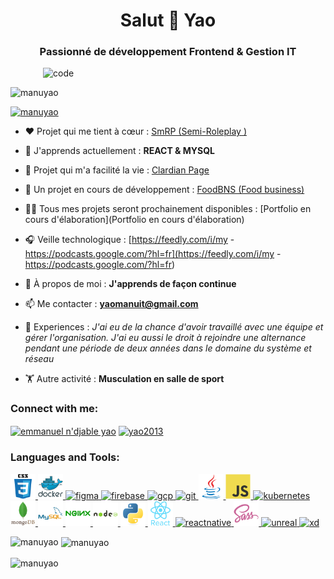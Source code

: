 <h1 align="center">Salut 👋 Yao</h1>
<h3 align="center">Passionné de développement Frontend & Gestion IT</h3>
<img src="https://media3.giphy.com/media/v1.Y2lkPTc5MGI3NjExeHc1YTF3NjQyMXk3M2FidXQ1czZwZm01cHA3bWozZW1zaDAxdTAwYSZlcD12MV9pbnRlcm5hbF9naWZfYnlfaWQmY3Q9Zw/qgQUggAC3Pfv687qPC/giphy.gif" alt="code" width="400" style="display: block; margin-left: auto; margin-right: auto;" />

<p align="left"> <img src="https://komarev.com/ghpvc/?username=manuyao&label=Profile%20views&color=0e75b6&style=flat" alt="manuyao" /> </p>

<p align="left"> <a href="https://github.com/ryo-ma/github-profile-trophy"><img src="https://github-profile-trophy.vercel.app/?username=manuyao" alt="manuyao" /></a> </p>

- ❤️ Projet qui me tient à cœur : [SmRP (Semi-Roleplay )](https://github.com/ManuYao/SmRP)

- 🌱 J'apprends actuellement : **REACT & MYSQL**

- 💼 Projet qui m'a facilité la vie : [Clardian Page](https://github.com/ManuYao/ClardianLunchPage)

- 🤝 Un projet en cours de développement : [FoodBNS (Food business)](https://github.com/ManuYao/FoodBNS)

- 👨‍💻 Tous mes projets seront prochainement disponibles : [Portfolio en cours d'élaboration](Portfolio en cours d'élaboration)

- 🎧 Veille technologique : [https://feedly.com/i/my - https://podcasts.google.com/?hl=fr](https://feedly.com/i/my - https://podcasts.google.com/?hl=fr)

- 💬 À propos de moi : **J'apprends de façon continue**

- 📫 Me contacter : **yaomanuit@gmail.com**

- 📄 Experiences : *J'ai eu de la chance d'avoir travaillé avec une équipe et gérer l'organisation. J'ai eu aussi le droit à rejoindre une alternance pendant une période de deux années dans le domaine du système et réseau*

- 🏋 Autre activité : **Musculation en salle de sport**

<h3 align="left">Connect with me:</h3>
<p align="left">
<a href="https://linkedin.com/in/emmanuel n'djable yao" target="blank"><img align="center" src="https://raw.githubusercontent.com/rahuldkjain/github-profile-readme-generator/master/src/images/icons/Social/linked-in-alt.svg" alt="emmanuel n'djable yao" height="30" width="40" /></a>
<a href="https://discord.gg/yao2013" target="blank"><img align="center" src="https://raw.githubusercontent.com/rahuldkjain/github-profile-readme-generator/master/src/images/icons/Social/discord.svg" alt="yao2013" height="30" width="40" /></a>
</p>

<h3 align="left">Languages and Tools:</h3>
<p align="left"> <a href="https://www.w3schools.com/css/" target="_blank" rel="noreferrer"> <img src="https://raw.githubusercontent.com/devicons/devicon/master/icons/css3/css3-original-wordmark.svg" alt="css3" width="40" height="40"/> </a> <a href="https://www.docker.com/" target="_blank" rel="noreferrer"> <img src="https://raw.githubusercontent.com/devicons/devicon/master/icons/docker/docker-original-wordmark.svg" alt="docker" width="40" height="40"/> </a> <a href="https://www.figma.com/" target="_blank" rel="noreferrer"> <img src="https://www.vectorlogo.zone/logos/figma/figma-icon.svg" alt="figma" width="40" height="40"/> </a> <a href="https://firebase.google.com/" target="_blank" rel="noreferrer"> <img src="https://www.vectorlogo.zone/logos/firebase/firebase-icon.svg" alt="firebase" width="40" height="40"/> </a> <a href="https://cloud.google.com" target="_blank" rel="noreferrer"> <img src="https://www.vectorlogo.zone/logos/google_cloud/google_cloud-icon.svg" alt="gcp" width="40" height="40"/> </a> <a href="https://git-scm.com/" target="_blank" rel="noreferrer"> <img src="https://www.vectorlogo.zone/logos/git-scm/git-scm-icon.svg" alt="git" width="40" height="40"/> </a> <a href="https://www.java.com" target="_blank" rel="noreferrer"> <img src="https://raw.githubusercontent.com/devicons/devicon/master/icons/java/java-original.svg" alt="java" width="40" height="40"/> </a> <a href="https://developer.mozilla.org/en-US/docs/Web/JavaScript" target="_blank" rel="noreferrer"> <img src="https://raw.githubusercontent.com/devicons/devicon/master/icons/javascript/javascript-original.svg" alt="javascript" width="40" height="40"/> </a> <a href="https://kubernetes.io" target="_blank" rel="noreferrer"> <img src="https://www.vectorlogo.zone/logos/kubernetes/kubernetes-icon.svg" alt="kubernetes" width="40" height="40"/> </a> <a href="https://www.mongodb.com/" target="_blank" rel="noreferrer"> <img src="https://raw.githubusercontent.com/devicons/devicon/master/icons/mongodb/mongodb-original-wordmark.svg" alt="mongodb" width="40" height="40"/> </a> <a href="https://www.mysql.com/" target="_blank" rel="noreferrer"> <img src="https://raw.githubusercontent.com/devicons/devicon/master/icons/mysql/mysql-original-wordmark.svg" alt="mysql" width="40" height="40"/> </a> <a href="https://www.nginx.com" target="_blank" rel="noreferrer"> <img src="https://raw.githubusercontent.com/devicons/devicon/master/icons/nginx/nginx-original.svg" alt="nginx" width="40" height="40"/> </a> <a href="https://nodejs.org" target="_blank" rel="noreferrer"> <img src="https://raw.githubusercontent.com/devicons/devicon/master/icons/nodejs/nodejs-original-wordmark.svg" alt="nodejs" width="40" height="40"/> </a> <a href="https://www.python.org" target="_blank" rel="noreferrer"> <img src="https://raw.githubusercontent.com/devicons/devicon/master/icons/python/python-original.svg" alt="python" width="40" height="40"/> </a> <a href="https://reactjs.org/" target="_blank" rel="noreferrer"> <img src="https://raw.githubusercontent.com/devicons/devicon/master/icons/react/react-original-wordmark.svg" alt="react" width="40" height="40"/> </a> <a href="https://reactnative.dev/" target="_blank" rel="noreferrer"> <img src="https://reactnative.dev/img/header_logo.svg" alt="reactnative" width="40" height="40"/> </a> <a href="https://sass-lang.com" target="_blank" rel="noreferrer"> <img src="https://raw.githubusercontent.com/devicons/devicon/master/icons/sass/sass-original.svg" alt="sass" width="40" height="40"/> </a> <a href="https://unrealengine.com/" target="_blank" rel="noreferrer"> <img src="https://raw.githubusercontent.com/kenangundogan/fontisto/036b7eca71aab1bef8e6a0518f7329f13ed62f6b/icons/svg/brand/unreal-engine.svg" alt="unreal" width="40" height="40"/> </a> <a href="https://www.adobe.com/products/xd.html" target="_blank" rel="noreferrer"> <img src="https://cdn.worldvectorlogo.com/logos/adobe-xd.svg" alt="xd" width="40" height="40"/> </a> </p>

<p><img align="left" src="https://github-readme-stats.vercel.app/api/top-langs?username=manuyao&show_icons=true&locale=en&layout=compact" alt="manuyao" /></p>

<p>&nbsp;<img align="center" src="https://github-readme-stats.vercel.app/api?username=manuyao&show_icons=true&locale=en" alt="manuyao" /></p>

<p><img align="center" src="https://github-readme-streak-stats.herokuapp.com/?user=manuyao&" alt="manuyao" /></p>
